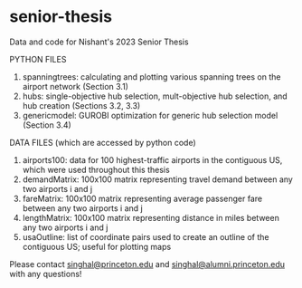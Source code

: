 # senior-thesis
Data and code for Nishant's 2023 Senior Thesis

PYTHON FILES
1. spanningtrees: calculating and plotting various spanning trees on the airport network (Section 3.1)
2. hubs: single-objective hub selection, mult-objective hub selection, and hub creation (Sections 3.2, 3.3)
3. genericmodel: GUROBI optimization for generic hub selection model (Section 3.4)

DATA FILES (which are accessed by python code)
1. airports100: data for 100 highest-traffic airports in the contiguous US, which were used throughout this thesis
2. demandMatrix: 100x100 matrix representing travel demand between any two airports i and j
3. fareMatrix: 100x100 matrix representing average passenger fare between any two airports i and j
4. lengthMatrix: 100x100 matrix representing distance in miles between any two airports i and j
5. usaOutline: list of coordinate pairs used to create an outline of the contiguous US; useful for plotting maps

Please contact singhal@princeton.edu and singhal@alumni.princeton.edu with any questions!
